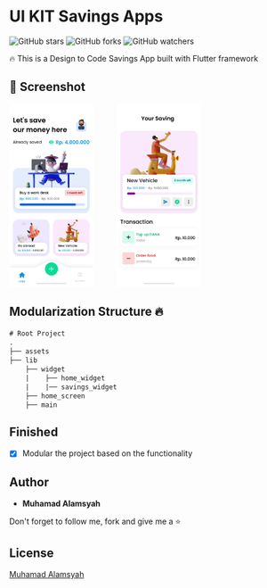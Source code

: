 # UI KIT Savings Apps

![GitHub stars](https://img.shields.io/github/stars/alamsyahh15/booking_hotel?style=social)
![GitHub forks](https://img.shields.io/github/forks/alamsyahh15/booking_hotel?style=social)
![GitHub watchers](https://img.shields.io/github/watchers/alamsyahh15/booking_hotel?style=social)

🔥 This is a Design to Code Savings App built with Flutter framework

## 📸 Screenshot

<pre>
<img src="assets/screenshot/home.png" width="30%">     <img src="assets/screenshot/detail.png" width="30%">
</pre>

## Modularization Structure 🔥

    # Root Project
    .
    ├── assets
    ├── lib
        ├── widget
        |    ├── home_widget
        |    |── savings_widget
        ├── home_screen
        ├── main

## Finished

- [x] Modular the project based on the functionality

## Author

- **Muhamad Alamsyah**

Don't forget to follow me, fork and give me a ⭐

## License

[Muhamad Alamsyah](https://github.com/alamsyahh15)
